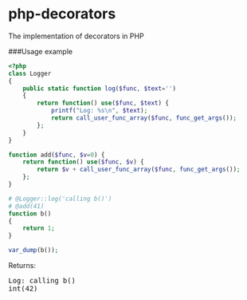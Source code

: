 php-decorators
==============

The implementation of decorators in PHP

###Usage example

```php
<?php
class Logger
{
    public static function log($func, $text='')
    {
        return function() use($func, $text) {
            printf("Log: %s\n", $text);
            return call_user_func_array($func, func_get_args());
        };
    }
}

function add($func, $v=0) {
    return function() use($func, $v) {
        return $v + call_user_func_array($func, func_get_args());
    };
}

# @Logger::log('calling b()')
# @add(41)
function b()
{
    return 1;
}

var_dump(b());
```
Returns:
<pre>
Log: calling b()
int(42)
</pre>
